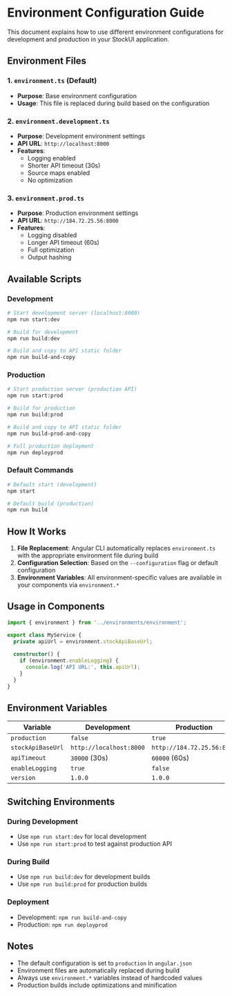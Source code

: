 # Environment Configuration Guide

This document explains how to use different environment configurations for development and production in your StockUI application.

## Environment Files

### 1. `environment.ts` (Default)
- **Purpose**: Base environment configuration
- **Usage**: This file is replaced during build based on the configuration

### 2. `environment.development.ts`
- **Purpose**: Development environment settings
- **API URL**: `http://localhost:8000`
- **Features**: 
  - Logging enabled
  - Shorter API timeout (30s)
  - Source maps enabled
  - No optimization

### 3. `environment.prod.ts`
- **Purpose**: Production environment settings
- **API URL**: `http://184.72.25.56:8000`
- **Features**:
  - Logging disabled
  - Longer API timeout (60s)
  - Full optimization
  - Output hashing

## Available Scripts

### Development
```bash
# Start development server (localhost:8000)
npm run start:dev

# Build for development
npm run build:dev

# Build and copy to API static folder
npm run build-and-copy
```

### Production
```bash
# Start production server (production API)
npm run start:prod

# Build for production
npm run build:prod

# Build and copy to API static folder
npm run build-prod-and-copy

# Full production deployment
npm run deployprod
```

### Default Commands
```bash
# Default start (development)
npm start

# Default build (production)
npm run build
```

## How It Works

1. **File Replacement**: Angular CLI automatically replaces `environment.ts` with the appropriate environment file during build
2. **Configuration Selection**: Based on the `--configuration` flag or default configuration
3. **Environment Variables**: All environment-specific values are available in your components via `environment.*`

## Usage in Components

```typescript
import { environment } from '../environments/environment';

export class MyService {
  private apiUrl = environment.stockApiBaseUrl;
  
  constructor() {
    if (environment.enableLogging) {
      console.log('API URL:', this.apiUrl);
    }
  }
}
```

## Environment Variables

| Variable | Development | Production |
|----------|-------------|------------|
| `production` | `false` | `true` |
| `stockApiBaseUrl` | `http://localhost:8000` | `http://184.72.25.56:8000` |
| `apiTimeout` | `30000` (30s) | `60000` (60s) |
| `enableLogging` | `true` | `false` |
| `version` | `1.0.0` | `1.0.0` |

## Switching Environments

### During Development
- Use `npm run start:dev` for local development
- Use `npm run start:prod` to test against production API

### During Build
- Use `npm run build:dev` for development builds
- Use `npm run build:prod` for production builds

### Deployment
- Development: `npm run build-and-copy`
- Production: `npm run deployprod`

## Notes

- The default configuration is set to `production` in `angular.json`
- Environment files are automatically replaced during build
- Always use `environment.*` variables instead of hardcoded values
- Production builds include optimizations and minification

